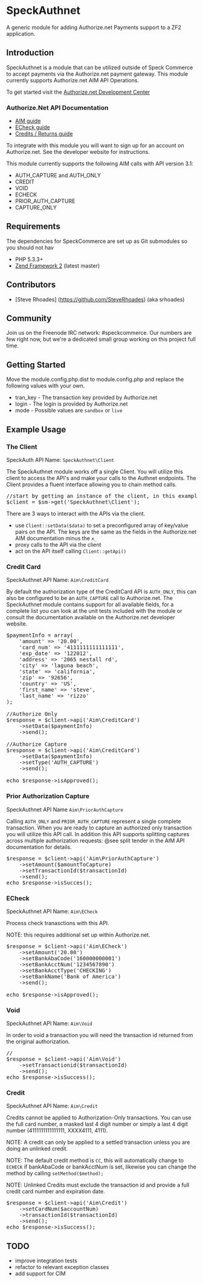 SpeckAuthnet
===========

A generic module for adding Authorize.net Payments support to a ZF2 application.

Introduction
------------

SpeckAuthnet is a module that can be utilized outside of Speck Commerce to accept payments via the Authorize.net payment gateway.
This module currently supports Authorize.net AIM API Operations.

To get started visit the [Authorize.net Development Center](http://developer.authorize.net/)

### Authorize.Net API Documentation
* [AIM guide](http://developer.authorize.net/api/aim/)
* [ECheck guide](http://www.authorize.net/support/eCheck.pdf)
* [Credits / Returns guide](http://www.authorize.net/files/creditreturnsummary.pdf)

To integrate with this module you will want to sign up for an account on Authorize.net. See the developer website for instructions.

This module currently supports the following AIM calls with API version 3.1:
* AUTH_CAPTURE and AUTH_ONLY
* CREDIT
* VOID
* ECHECK
* PRIOR_AUTH_CAPTURE
* CAPTURE_ONLY

Requirements
------------

The dependencies for SpeckCommerce are set up as Git submodules so you should not hav

* PHP 5.3.3+
* [Zend Framework 2](https://github.com/zendframework/zf2) (latest master)


Contributors
------------

* [Steve Rhoades] (https://github.com/SteveRhoades) (aka srhoades)


Community
---------

Join us on the Freenode IRC network: #speckcommerce. Our numbers are few right
now, but we're a dedicated small group working on this project full time.


Getting Started
---------------
Move the module.config.php.dist to module.config.php and replace the following values with your own.

* tran_key - The transaction key provided by Authorize.net
* login - The login is provided by Authorize.net
* mode - Possible values are `sandbox` or `live`

Example Usage
-------------
### The Client
SpeckAuth API Name: `SpeckAuthnet\Client`

The SpeckAuthnet module works off a single Client.  You will utilize this client to access the API's and make your calls to the Authnet endpoints.  The Client provides a fluent interface allowing you to chain method calls.
<pre>
//start by getting an instance of the client, in this example I will be leveraging the ServiceManager.
$client = $sm->get('SpeckAuthnet\Client');
</pre>

There are 3 ways to interact with the APIs via the client.
* use `Client::setData($data)` to set a preconfigured array of key/value pairs on the API.  The keys are the same as the fields in the Authorize.net AIM documentation minus the `x_`
* proxy calls to the API via the client
* act on the API itself calling `Client::getApi()`

### Credit Card 
SpeckAuthnet API Name: `Aim\CreditCard`

By default the authorization type of the CreditCard API is `AUTH_ONLY`, this can also be configured to be an `AUTH_CAPTURE` call to Authorize.net.  The SpeckAuthnet module contains support for all available fields, for a complete list you can look at the unit tests included with the module or consult the documentation available on the Authorize.net developer website.

<pre>
$paymentInfo = array(
    'amount' => '20.00',
    'card_num' => '4111111111111111',
    'exp_date' => '122012',
    'address' => '2065 nestall rd',
    'city' => 'laguna beach',
    'state' => 'california',
    'zip' => '92656',
    'country' => 'US',
    'first_name' => 'steve',
    'last_name' => 'rizzo'    
);

//Authorize Only
$response = $client->api('Aim\CreditCard')
	->setData($paymentInfo)
	->send();

//Authorize Capture
$response = $client->api('Aim\CreditCard')
	->setData($paymentInfo)
	->setType('AUTH_CAPTURE')
	->send();

echo $response->isApproved();
</pre>

### Prior Authorization Capture
SpeckAuthnet API Name `Aim\PriorAuthCapture`

Calling `AUTH_ONLY` and `PRIOR_AUTH_CAPTURE` represent a single complete transaction.  When you are ready to capture an authorized only transaction you will utilize this API call.  In addition this API supports splitting captures across multiple authorization requests: @see split tender in the AIM API documentation for details.

<pre>
$response = $client->api('Aim\PriorAuthCapture')
	->setAmount($amountToCapture)
	->setTransactionId($transactionId)
	->send();
echo $response->isSucces();
</pre>

### ECheck
SpeckAuthnet API Name: `Aim\ECheck`

Process check tranasctions with this API.

NOTE: this requires additional set up within Authorize.net. 

<pre>
$response = $client->api('Aim\ECheck')
	->setAmount('20.00')
	->setBankAbaCode('160000000001')
	->setBankAcctNum('1234567890')
	->setBankAcctType('CHECKING')
	->setBankName('Bank of America')
	->send();	

echo $response->isApproved();
</pre>

### Void
SpeckAuthnet API Name: `Aim\Void`

In order to void a transaction you will need the transaction id returned from the original authorization.

<pre>
//
$response = $client->api('Aim\Void')
	->setTransactionid($transactionId)
	->send();
echo $response->isSuccess();
</pre>

### Credit
SpeckAuthnet API Name: `Aim\Credit`

Credits cannot be applied to Authorization-Only transactions.  You can use the full card number, a masked last 4 digit number or simply a last 4 digit number (4111111111111111, XXXX4111, 4111). 

NOTE: A credit can only be applied to a settled transaction unless you are doing an unlinked credit.

NOTE: The default credit method is `CC`, this will automatically change to `ECHECK` if bankAbaCode or bankAcctNum is set, likewise you can change the method by calling `setMethod($method);`

NOTE: Unlinked Credits must exclude the transaction id and provide a full credit card number and expiration date.
<pre>
$response = $client->api('Aim\Credit')
	->setCardNum($accountNum)
	->transactionId($transactionId)
	->send();
echo $response->isSuccess();
</pre>

TODO
----
* improve integration tests
* refactor to relevant exception classes
* add support for CIM